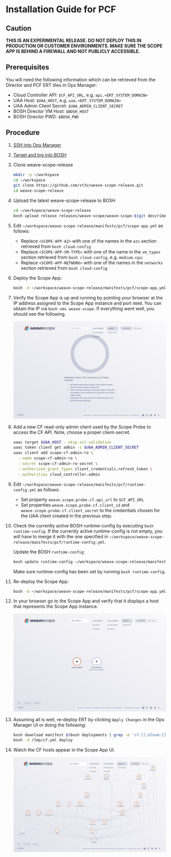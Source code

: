 # Installation Guide for PCF
## Caution
**THIS IS AN EXPERIMENTAL RELEASE. DO NOT DEPLOY THIS IN PRODUCTION OR CUSTOMER ENVIRONMENTS. MAKE SURE THE SCOPE APP IS BEHIND A FIREWALL AND NOT PUBLICLY ACCESSIBLE.**
## Prerequisites
You will need the following information which can be retrieved from the Director and PCF ERT tiles in Ops Manager:
* Cloud Controller API: `$CF_API_URL`, e.g. `api.<ERT_SYSTEM_DOMAIN>`
* UAA Host: `$UAA_HOST`, e.g. `uaa.<ERT_SYSTEM_DOMAIN>`
* UAA Admin Client Secret: `$UAA_ADMIN_CLIENT_SECRET`
* BOSH Director VM Host: `$BOSH_HOST`
* BOSH Director PWD: `$BOSH_PWD`

## Procedure
1. [SSH into Ops Manager](https://docs.pivotal.io/pivotalcf/1-9/customizing/trouble-advanced.html#ssh)

1. [Target and log into BOSH](https://docs.pivotal.io/pivotalcf/1-9/customizing/trouble-advanced.html#log-in-uaa)

1. Clone weave-scope-release
    ```bash
    mkdir -p ~/workspace
    cd ~/workspace
    git clone https://github.com/st3v/weave-scope-release.git
    cd weave-scope-release
    ```

1. Upload the latest weave-scope-release to BOSH
    ```bash
    cd ~/workspace/weave-scope-release
    bosh upload release releases/weave-scope/weave-scope-$(git describe --abbrev=0 --tags | tr -d 'v').yml
    ```

1. Edit `~/workspace/weave-scope-release/manifests/pcf/scope-app.yml` as follows:
   * Replace `<SCOPE-APP-AZ>` with one of the names in the `azs` section retrieved from `bosh cloud-config`
   * Replace `<SCOPE-APP-VM-TYPE>` with one of the name in the `vm_types` section retrieved from `bosh cloud-config`, e.g. `medium.cpu`:
   * Replace `<SCOPE-APP-NETWORK>` with one of the names in the `networks` section retrieved from `bosh cloud-config`

1. Deploy the Scope App:
    ```bash
    bosh -d ~/workspace/weave-scope-release/manifests/pcf/scope-app.yml deploy
    ```

1. Verify the Scope App is up and running by pointing your browser at the IP address assigned to the Scope App instance and port `4040`. You can obtain the IP via `bosh vms weave-scope`. If everything went well, you should see the following.

   <img src="images/scope-app-no-hosts.png">

1. Add a new CF read-only admin client used by the Scope Probe to access the CF API. Note, choose a proper client-secret.
   ```bash
   uaac target $UAA_HOST --skip-ssl-validation
   uaac token client get admin -s $UAA_ADMIN_CLIENT_SECRET
   uaac client add scope-cf-admin-ro \
     --name scope-cf-admin-ro \
     --secret scope-cf-admin-ro-secret \
     --authorized_grant_types client_credentials,refresh_token \
     --authorities cloud_controller.admin
   ```

1. Edit `~/workspace/weave-scope-release/manifests/pcf/runtime-config.yml` as follows:
   * Set property `weave.scope.probe.cf.api_url` to `$CF_API_URL`
   * Set properties `weave.scope.probe.cf.client_id` and `weave.scope.probe.cf.client_secret` to the credentials chosen for the UAA client created in the previous step.

1. Check the currently active BOSH runtime-config by executing `bosh runtime-config`. If the currently active runtime-config is not empty, you will have to merge it with the one specified in `~/workspace/weave-scope-release/manifests/pcf/runtime-config.yml`.

   Update the BOSH `runtime-config`:
   ```bash
   bosh update runtime-config ~/workspace/weave-scope-release/manifests/pcf/runtime-config.yml
   ```

   Make sure runtime-config has been set by running `bosh runtime-config`.

1. Re-deploy the Scope App:
    ```bash
    bosh -d ~/workspace/weave-scope-release/manifests/pcf/scope-app.yml deploy
    ```

1. In your browser go to the Scope App and verify that it displays a host that represents the Scope App instance.

   <img src="images/scope-app-app-host.png">

1. Assuming all is well, re-deploy ERT by clicking `Apply Changes` in the Ops Manager UI or doing the following:
   ```bash
   bosh download manifest $(bosh deployments | grep -e 'cf-[[:alnum:]]\{20\}' | cut -d'|' -f2) /tmp/cf.yml
   bosh -d /tmp/cf.yml deploy
   ```

1. Watch the CF hosts appear in the Scope App UI.

   <img src="images/scope-app-cf-hosts.png">
